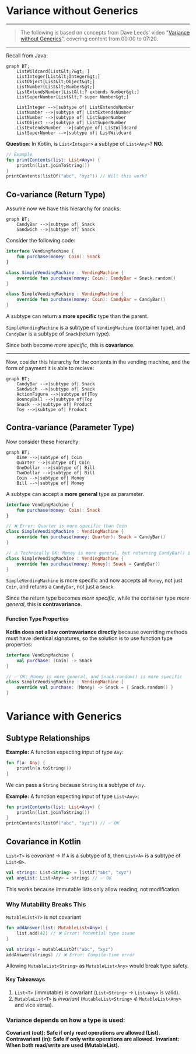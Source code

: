 # Variance without Generics

---

> The following is based on concepts from Dave Leeds' video "[Variance without Generics](https://www.youtube.com/watch?v=6moaoAJui_4)", covering content from 00:00 to 07:20.

---

Recall from Java:

```mermaid
graph BT;
    ListWildcard[List&lt;?&gt; ]
    ListInteger[List&lt;Integer&gt;]
    ListObject[List&lt;Object&gt;]
    ListNumber[List&lt;Number&gt;]
    ListExtendsNumber[List&lt;? extends Number&gt;]
    ListSuperNumber[List&lt;? super Number&gt;]

    ListInteger -->|subtype of| ListExtendsNumber
    ListNumber -->|subtype of| ListExtendsNumber
    ListNumber -->|subtype of| ListSuperNumber
    ListObject -->|subtype of| ListSuperNumber
    ListExtendsNumber -->|subtype of| ListWildcard
    ListSuperNumber -->|subtype of| ListWildcard
```

**Question**: In Kotlin, is `List<Integer>` a subtype of `List<Any>`? **NO.**

```kotlin
// Example
fun printContents(list: List<Any>) {
    println(list.joinToString())
}
printContents(listOf("abc", "xyz")) // Will this work?
```

## Co-variance (Return Type)

Assume now we have this hierarchy for snacks:

```mermaid
graph BT;
    CandyBar -->|subtype of| Snack
    Sandwich -->|subtype of| Snack
```

Consider the following code:

```kotlin
interface VendingMachine {
    fun purchase(money: Coin): Snack
}

class SimpleVendingMachine : VendingMachine {
    override fun purchase(money: Coin): CandyBar = Snack.random()
}

class SimpleVendingMachine : VendingMachine {
    override fun purchase(money: Coin): CandyBar = CandyBar()
}
```

A subtype can return a **more specific** type than the parent.

`SimpleVendingMachine` is a subtype of `VendingMachine` (container type), and `CandyBar` is a subtype of `Snack`(return type).

Since both become _more specific_, this is **covariance**.

---

Now, cosider this hierarchy for the contents in the vending machine, and the form of payment it is able to recieve:

```mermaid
graph BT;
    CandyBar -->|subtype of| Snack
    Sandwich -->|subtype of| Snack
    ActionFigure -->|subtype of|Toy
    BouncyBall -->|subtype of|Toy
    Snack -->|subtype of| Product
    Toy -->|subtype of| Product
```

## Contra-variance (Parameter Type)

Now consider these hierarchy:

```mermaid
graph BT;
    Dime -->|subtype of| Coin
    Quarter -->|subtype of| Coin
    OneDollar -->|subtype of| Bill
    TwoDollar -->|subtype of| Bill
    Coin -->|subtype of| Money
    Bill -->|subtype of| Money
```

A subtype can accept a **more general** type as parameter.

```kotlin
interface VendingMachine {
    fun purchase(money: Coin): Snack
}

// ❌ Error: Quarter is more specific than Coin
class SimpleVendingMachine : VendingMachine {
    override fun purchase(money: Quarter): Snack = CandyBar()
}

// ⚠️ Technically OK: Money is more general, but returning CandyBar() is not allowed
class SimpleVendingMachine : VendingMachine {
    override fun purchase(money: Money): Snack = CandyBar()
}
```

`SimpleVendingMachine` is more specific and now accepts all `Money`, not just `Coin`, and returns a `CandyBar`, not just a `Snack`.

Since the return type becomes _more specific_, while the container type _more general_, this is **contravariance**.

###

#### Function Type Properties

**Kotlin does not allow contravariance directly** because overriding methods must have identical signatures, so the solution is to use function type properties:

```kotlin
interface VendingMachine {
    val purchase: (Coin) -> Snack
}

// ✅ OK: Money is more general, and Snack.random() is more specific
class SimpleVendingMachine : VendingMachine {
    override val purchase: (Money) -> Snack = { Snack.random() }
}
```

# Variance with Generics

## Subtype Relationships

**Example:** A function expecting input of type `Any`:

```kotlin
fun f(a: Any) {
    println(a.toString())
}
```

We can pass a `String` because `String` is a subtype of `Any`.

**Example:** A function expecting input of type `List<Any>`:

```kotlin
fun printContents(list: List<Any>) {
    println(list.joinToString())
}
printContents(listOf("abc", "xyz")) // ✅ OK
```

## Covariance in Kotlin

`List<T>` is _covariant_ → If `A` is a subtype of `B`, then `List<A>` is a subtype of `List<B>`.

```kotlin
val strings: List<String> = listOf("abc", "xyz")
val anyList: List<Any> = strings // ✅ OK
```

This works because immutable lists only allow reading, not modification.

### Why Mutability Breaks This

`MutableList<T>` is not covariant

```kotlin
fun addAnswer(list: MutableList<Any>) {
    list.add(42) // ❌ Error: Potential type issue
}

val strings = mutableListOf("abc", "xyz")
addAnswer(strings) // ❌ Error: Compile-time error
```

Allowing `MutableList<String>` as `MutableList<Any>` would break type safety.

#### Key Takeaways

1. `List<T>` (immutable) is covariant (`List<String>` → `List<Any>` is valid).
2. `MutableList<T>` is _invariant_ (`MutableList<String>` ⊄ `MutableList<Any>` and vice versa).

### Variance depends on how a type is used:

**Covariant (out): Safe if only read operations are allowed (List<T>).**
**Contravariant (in): Safe if only write operations are allowed.**
**Invariant: When both read/write are used (MutableList<T>).**
